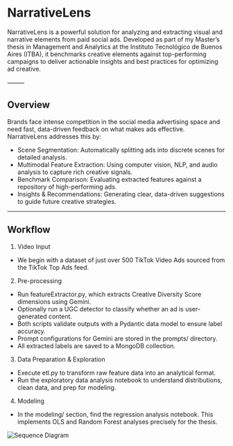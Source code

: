 # NarrativeLens

NarrativeLens is a powerful solution for analyzing and extracting visual and narrative elements from paid social ads. Developed as part of my Master’s thesis in Management and Analytics at the Instituto Tecnológico de Buenos Aires (ITBA), it benchmarks creative elements against top-performing campaigns to deliver actionable insights and best practices for optimizing ad creative.

⸻

## Overview

Brands face intense competition in the social media advertising space and need fast, data-driven feedback on what makes ads effective. NarrativeLens addresses this by:
- Scene Segmentation: Automatically splitting ads into discrete scenes for detailed analysis.
- Multimodal Feature Extraction: Using computer vision, NLP, and audio analysis to capture rich creative signals.
- Benchmark Comparison: Evaluating extracted features against a repository of high-performing ads.
- Insights & Recommendations: Generating clear, data-driven suggestions to guide future creative strategies.

-----

## Workflow
1.	Video Input
- We begin with a dataset of just over 500 TikTok Video Ads sourced from the TikTok Top Ads feed.

2.	Pre-processing
- Run featureExtractor.py, which extracts Creative Diversity Score dimensions using Gemini.
- Optionally run a UGC detector to classify whether an ad is user-generated content.
- Both scripts validate outputs with a Pydantic data model to ensure label accuracy.
- Prompt configurations for Gemini are stored in the prompts/ directory.
- All extracted labels are saved to a MongoDB collection.

3.	Data Preparation & Exploration
- Execute etl.py to transform raw feature data into an analytical format.
- Run the exploratory data analysis notebook to understand distributions, clean data, and prep for modeling.

4.	Modeling
- In the modeling/ section, find the regression analysis notebook. This implements OLS and Random Forest analyses precisely for the thesis.

![Sequence Diagram](image.png)
